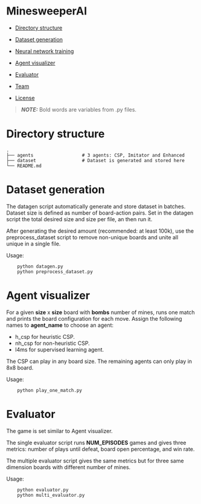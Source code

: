 # MinesweeperAI

- [Directory structure](#directory_structure)
- [Dataset generation](#dataset_generation)
- [Neural network training](#neural_network_training)
- [Agent visualizer](#agent_visualizer)
- [Evaluator](#evaluator)

- [Team](#team)
- [License](#license)


> **_NOTE:_** Bold words are variables from .py files.

# Directory structure
    .
    ├── agents                  # 3 agents: CSP, Imitator and Enhanced
    ├── dataset                 # Dataset is generated and stored here
    └── README.md

# Dataset generation

The datagen script automatically generate and store dataset in batches. Dataset size is defined as number of board-action pairs. Set in the datagen script the total desired size and size per file, an then run it.

After generating the desired amount (recommended: at least 100k), use the preprocess_dataset script to remove non-unique boards and unite all unique in a single file.

Usage:

        python datagen.py
        python preprocess_dataset.py

# Agent visualizer

For a given **size** x **size** board with **bombs** number of mines, runs one match and prints the board configuration for each move. Assign the following names to **agent_name** to choose an agent:

- h_csp for heuristic CSP.
- nh_csp for non-heuristic CSP.
- l4ms for supervised learning agent.

The CSP can play in any board size. The remaining agents can only play in 8x8 board.

Usage:

        python play_one_match.py

# Evaluator

The game is set similar to Agent visualizer.

The single evaluator script runs **NUM_EPISODES** games and gives three metrics: number of plays until defeat, board open percentage, and win rate.

The multiple evaluator script gives the same metrics but for three same dimension boards with different number of mines.

Usage:

        python evaluator.py
        python multi_evaluator.py
